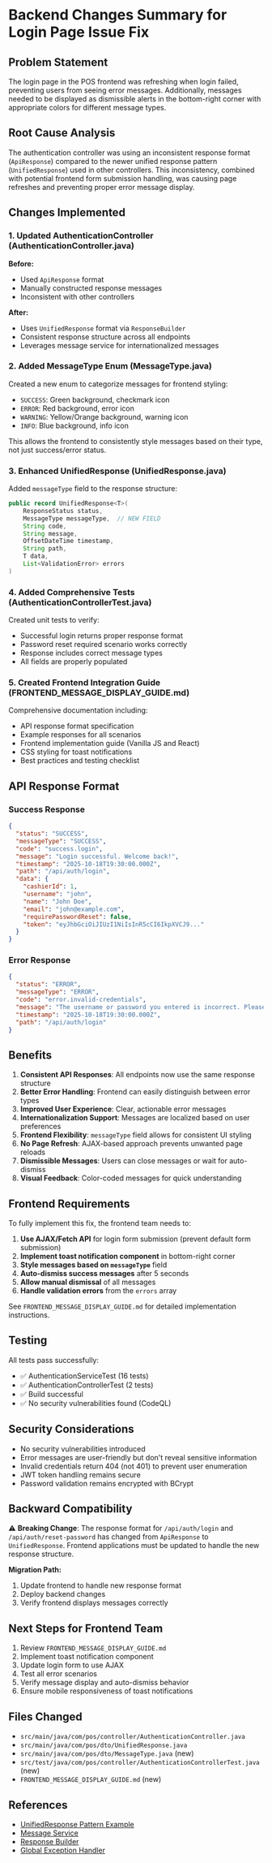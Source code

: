 # Backend Changes Summary for Login Page Issue Fix

## Problem Statement
The login page in the POS frontend was refreshing when login failed, preventing users from seeing error messages. Additionally, messages needed to be displayed as dismissible alerts in the bottom-right corner with appropriate colors for different message types.

## Root Cause Analysis
The authentication controller was using an inconsistent response format (`ApiResponse`) compared to the newer unified response pattern (`UnifiedResponse`) used in other controllers. This inconsistency, combined with potential frontend form submission handling, was causing page refreshes and preventing proper error message display.

## Changes Implemented

### 1. Updated AuthenticationController (AuthenticationController.java)
**Before:**
- Used `ApiResponse` format
- Manually constructed response messages
- Inconsistent with other controllers

**After:**
- Uses `UnifiedResponse` format via `ResponseBuilder`
- Consistent response structure across all endpoints
- Leverages message service for internationalized messages

### 2. Added MessageType Enum (MessageType.java)
Created a new enum to categorize messages for frontend styling:
- `SUCCESS`: Green background, checkmark icon
- `ERROR`: Red background, error icon
- `WARNING`: Yellow/Orange background, warning icon
- `INFO`: Blue background, info icon

This allows the frontend to consistently style messages based on their type, not just success/error status.

### 3. Enhanced UnifiedResponse (UnifiedResponse.java)
Added `messageType` field to the response structure:
```java
public record UnifiedResponse<T>(
    ResponseStatus status,
    MessageType messageType,  // NEW FIELD
    String code,
    String message,
    OffsetDateTime timestamp,
    String path,
    T data,
    List<ValidationError> errors
)
```

### 4. Added Comprehensive Tests (AuthenticationControllerTest.java)
Created unit tests to verify:
- Successful login returns proper response format
- Password reset required scenario works correctly
- Response includes correct message types
- All fields are properly populated

### 5. Created Frontend Integration Guide (FRONTEND_MESSAGE_DISPLAY_GUIDE.md)
Comprehensive documentation including:
- API response format specification
- Example responses for all scenarios
- Frontend implementation guide (Vanilla JS and React)
- CSS styling for toast notifications
- Best practices and testing checklist

## API Response Format

### Success Response
```json
{
  "status": "SUCCESS",
  "messageType": "SUCCESS",
  "code": "success.login",
  "message": "Login successful. Welcome back!",
  "timestamp": "2025-10-18T19:30:00.000Z",
  "path": "/api/auth/login",
  "data": {
    "cashierId": 1,
    "username": "john",
    "name": "John Doe",
    "email": "john@example.com",
    "requirePasswordReset": false,
    "token": "eyJhbGciOiJIUzI1NiIsInR5cCI6IkpXVCJ9..."
  }
}
```

### Error Response
```json
{
  "status": "ERROR",
  "messageType": "ERROR",
  "code": "error.invalid-credentials",
  "message": "The username or password you entered is incorrect. Please try again.",
  "timestamp": "2025-10-18T19:30:00.000Z",
  "path": "/api/auth/login"
}
```

## Benefits

1. **Consistent API Responses**: All endpoints now use the same response structure
2. **Better Error Handling**: Frontend can easily distinguish between error types
3. **Improved User Experience**: Clear, actionable error messages
4. **Internationalization Support**: Messages are localized based on user preferences
5. **Frontend Flexibility**: `messageType` field allows for consistent UI styling
6. **No Page Refresh**: AJAX-based approach prevents unwanted page reloads
7. **Dismissible Messages**: Users can close messages or wait for auto-dismiss
8. **Visual Feedback**: Color-coded messages for quick understanding

## Frontend Requirements

To fully implement this fix, the frontend team needs to:

1. **Use AJAX/Fetch API** for login form submission (prevent default form submission)
2. **Implement toast notification component** in bottom-right corner
3. **Style messages based on `messageType`** field
4. **Auto-dismiss success messages** after 5 seconds
5. **Allow manual dismissal** of all messages
6. **Handle validation errors** from the `errors` array

See `FRONTEND_MESSAGE_DISPLAY_GUIDE.md` for detailed implementation instructions.

## Testing

All tests pass successfully:
- ✅ AuthenticationServiceTest (16 tests)
- ✅ AuthenticationControllerTest (2 tests)
- ✅ Build successful
- ✅ No security vulnerabilities found (CodeQL)

## Security Considerations

- No security vulnerabilities introduced
- Error messages are user-friendly but don't reveal sensitive information
- Invalid credentials return 404 (not 401) to prevent user enumeration
- JWT token handling remains secure
- Password validation remains encrypted with BCrypt

## Backward Compatibility

⚠️ **Breaking Change**: The response format for `/api/auth/login` and `/api/auth/reset-password` has changed from `ApiResponse` to `UnifiedResponse`. Frontend applications must be updated to handle the new response structure.

**Migration Path:**
1. Update frontend to handle new response format
2. Deploy backend changes
3. Verify frontend displays messages correctly

## Next Steps for Frontend Team

1. Review `FRONTEND_MESSAGE_DISPLAY_GUIDE.md`
2. Implement toast notification component
3. Update login form to use AJAX
4. Test all error scenarios
5. Verify message display and auto-dismiss behavior
6. Ensure mobile responsiveness of toast notifications

## Files Changed

- `src/main/java/com/pos/controller/AuthenticationController.java`
- `src/main/java/com/pos/dto/UnifiedResponse.java`
- `src/main/java/com/pos/dto/MessageType.java` (new)
- `src/test/java/com/pos/controller/AuthenticationControllerTest.java` (new)
- `FRONTEND_MESSAGE_DISPLAY_GUIDE.md` (new)

## References

- [UnifiedResponse Pattern Example](src/main/java/com/pos/controller/ExampleNewPatternController.java)
- [Message Service](src/main/java/com/pos/service/MessageService.java)
- [Response Builder](src/main/java/com/pos/util/ResponseBuilder.java)
- [Global Exception Handler](src/main/java/com/pos/exception/GlobalExceptionHandler.java)
